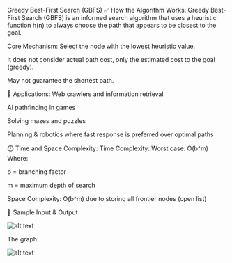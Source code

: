  Greedy Best-First Search (GBFS)
✅ How the Algorithm Works:
Greedy Best-First Search (GBFS) is an informed search algorithm that uses a heuristic function h(n) to always choose the path that appears to be closest to the goal.

Core Mechanism:
Select the node with the lowest heuristic value.

It does not consider actual path cost, only the estimated cost to the goal (greedy).

May not guarantee the shortest path.

🎯 Applications:
Web crawlers and information retrieval

AI pathfinding in games

Solving mazes and puzzles

Planning & robotics where fast response is preferred over optimal paths

⏱️ Time and Space Complexity:
Time Complexity:
Worst case: O(b^m)
Where:

b = branching factor

m = maximum depth of search

Space Complexity:
O(b^m) due to storing all frontier nodes (open list)

🧪 Sample Input & Output


![alt text](images/best.png)

The graph:

![alt text](images/img.png)